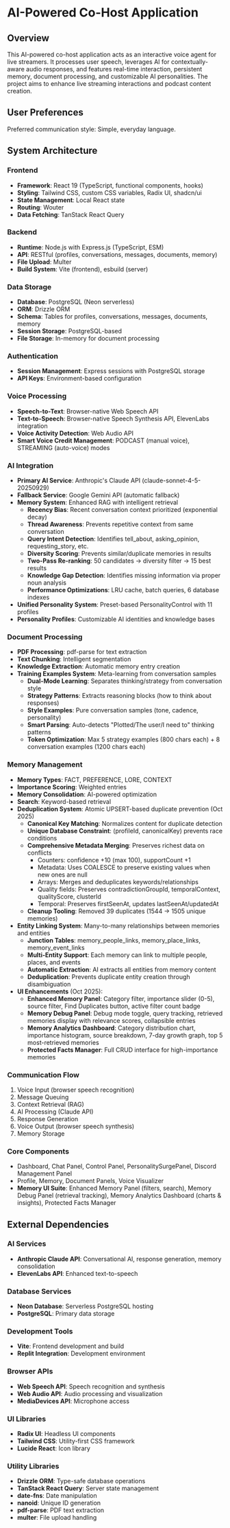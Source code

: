 # AI-Powered Co-Host Application

## Overview
This AI-powered co-host application acts as an interactive voice agent for live streamers. It processes user speech, leverages AI for contextually-aware audio responses, and features real-time interaction, persistent memory, document processing, and customizable AI personalities. The project aims to enhance live streaming interactions and podcast content creation.

## User Preferences
Preferred communication style: Simple, everyday language.

## System Architecture

### Frontend
- **Framework**: React 19 (TypeScript, functional components, hooks)
- **Styling**: Tailwind CSS, custom CSS variables, Radix UI, shadcn/ui
- **State Management**: Local React state
- **Routing**: Wouter
- **Data Fetching**: TanStack React Query

### Backend
- **Runtime**: Node.js with Express.js (TypeScript, ESM)
- **API**: RESTful (profiles, conversations, messages, documents, memory)
- **File Upload**: Multer
- **Build System**: Vite (frontend), esbuild (server)

### Data Storage
- **Database**: PostgreSQL (Neon serverless)
- **ORM**: Drizzle ORM
- **Schema**: Tables for profiles, conversations, messages, documents, memory
- **Session Storage**: PostgreSQL-based
- **File Storage**: In-memory for document processing

### Authentication
- **Session Management**: Express sessions with PostgreSQL storage
- **API Keys**: Environment-based configuration

### Voice Processing
- **Speech-to-Text**: Browser-native Web Speech API
- **Text-to-Speech**: Browser-native Speech Synthesis API, ElevenLabs integration
- **Voice Activity Detection**: Web Audio API
- **Smart Voice Credit Management**: PODCAST (manual voice), STREAMING (auto-voice) modes

### AI Integration
- **Primary AI Service**: Anthropic's Claude API (claude-sonnet-4-5-20250929)
- **Fallback Service**: Google Gemini API (automatic fallback)
- **Memory System**: Enhanced RAG with intelligent retrieval
  - **Recency Bias**: Recent conversation context prioritized (exponential decay)
  - **Thread Awareness**: Prevents repetitive context from same conversation
  - **Query Intent Detection**: Identifies tell_about, asking_opinion, requesting_story, etc.
  - **Diversity Scoring**: Prevents similar/duplicate memories in results
  - **Two-Pass Re-ranking**: 50 candidates → diversity filter → 15 best results
  - **Knowledge Gap Detection**: Identifies missing information via proper noun analysis
  - **Performance Optimizations**: LRU cache, batch queries, 6 database indexes
- **Unified Personality System**: Preset-based PersonalityControl with 11 profiles
- **Personality Profiles**: Customizable AI identities and knowledge bases

### Document Processing
- **PDF Processing**: pdf-parse for text extraction
- **Text Chunking**: Intelligent segmentation
- **Knowledge Extraction**: Automatic memory entry creation
- **Training Examples System**: Meta-learning from conversation samples
  - **Dual-Mode Learning**: Separates thinking/strategy from conversation style
  - **Strategy Patterns**: Extracts reasoning blocks (how to think about responses)
  - **Style Examples**: Pure conversation samples (tone, cadence, personality)
  - **Smart Parsing**: Auto-detects "Plotted/The user/I need to" thinking patterns
  - **Token Optimization**: Max 5 strategy examples (800 chars each) + 8 conversation examples (1200 chars each)

### Memory Management
- **Memory Types**: FACT, PREFERENCE, LORE, CONTEXT
- **Importance Scoring**: Weighted entries
- **Memory Consolidation**: AI-powered optimization
- **Search**: Keyword-based retrieval
- **Deduplication System**: Atomic UPSERT-based duplicate prevention (Oct 2025)
  - **Canonical Key Matching**: Normalizes content for duplicate detection
  - **Unique Database Constraint**: (profileId, canonicalKey) prevents race conditions
  - **Comprehensive Metadata Merging**: Preserves richest data on conflicts
    - Counters: confidence +10 (max 100), supportCount +1
    - Metadata: Uses COALESCE to preserve existing values when new ones are null
    - Arrays: Merges and deduplicates keywords/relationships
    - Quality fields: Preserves contradictionGroupId, temporalContext, qualityScore, clusterId
    - Temporal: Preserves firstSeenAt, updates lastSeenAt/updatedAt
  - **Cleanup Tooling**: Removed 39 duplicates (1544 → 1505 unique memories)
- **Entity Linking System**: Many-to-many relationships between memories and entities
  - **Junction Tables**: memory_people_links, memory_place_links, memory_event_links
  - **Multi-Entity Support**: Each memory can link to multiple people, places, and events
  - **Automatic Extraction**: AI extracts all entities from memory content
  - **Deduplication**: Prevents duplicate entity creation through disambiguation
- **UI Enhancements** (Oct 2025):
  - **Enhanced Memory Panel**: Category filter, importance slider (0-5), source filter, Find Duplicates button, active filter count badge
  - **Memory Debug Panel**: Debug mode toggle, query tracking, retrieved memories display with relevance scores, collapsible entries
  - **Memory Analytics Dashboard**: Category distribution chart, importance histogram, source breakdown, 7-day growth graph, top 5 most-retrieved memories
  - **Protected Facts Manager**: Full CRUD interface for high-importance memories

### Communication Flow
1. Voice Input (browser speech recognition)
2. Message Queuing
3. Context Retrieval (RAG)
4. AI Processing (Claude API)
5. Response Generation
6. Voice Output (browser speech synthesis)
7. Memory Storage

### Core Components
- Dashboard, Chat Panel, Control Panel, PersonalitySurgePanel, Discord Management Panel
- Profile, Memory, Document Panels, Voice Visualizer
- **Memory UI Suite**: Enhanced Memory Panel (filters, search), Memory Debug Panel (retrieval tracking), Memory Analytics Dashboard (charts & insights), Protected Facts Manager

## External Dependencies

### AI Services
- **Anthropic Claude API**: Conversational AI, response generation, memory consolidation
- **ElevenLabs API**: Enhanced text-to-speech

### Database Services
- **Neon Database**: Serverless PostgreSQL hosting
- **PostgreSQL**: Primary data storage

### Development Tools
- **Vite**: Frontend development and build
- **Replit Integration**: Development environment

### Browser APIs
- **Web Speech API**: Speech recognition and synthesis
- **Web Audio API**: Audio processing and visualization
- **MediaDevices API**: Microphone access

### UI Libraries
- **Radix UI**: Headless UI components
- **Tailwind CSS**: Utility-first CSS framework
- **Lucide React**: Icon library

### Utility Libraries
- **Drizzle ORM**: Type-safe database operations
- **TanStack React Query**: Server state management
- **date-fns**: Date manipulation
- **nanoid**: Unique ID generation
- **pdf-parse**: PDF text extraction
- **multer**: File upload handling